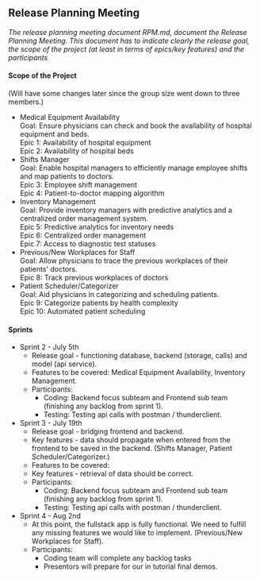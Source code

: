 ## Release Planning Meeting

<i> The release planning meeting document RPM.md, document the
Release Planning Meeting. This document has to indicate clearly the release goal,
the scope of the project (at least in terms of epics/key features) and the
participants</i>

#### Scope of the Project
(Will have some changes later since the group size went down to three members.)
- Medical Equipment Availability  
Goal: Ensure physicians can check and book the availability of hospital equipment and beds.  
Epic 1: Availability of hospital equipment  
Epic 2: Availability of hospital beds 
- Shifts Manager  
Goal: Enable hospital managers to efficiently manage employee shifts and map patients to doctors.  
Epic 3: Employee shift management  
Epic 4: Patient-to-doctor mapping algorithm  
- Inventory Management  
Goal: Provide inventory managers with predictive analytics and a centralized order management system.  
Epic 5: Predictive analytics for inventory needs  
Epic 6: Centralized order management  
Epic 7: Access to diagnostic test statuses  
- Previous/New Workplaces for Staff  
Goal: Allow physicians to trace the previous workplaces of their patients' doctors.  
Epic 8: Track previous workplaces of doctors
- Patient Scheduler/Categorizer  
Goal: Aid physicians in categorizing and scheduling patients.  
Epic 9: Categorize patients by health complexity  
Epic 10: Automated patient scheduling  

#### Sprints
* Sprint 2 - July 5th
    * Release goal - functioning database, backend (storage, calls) and model (api service).
    * Features to be covered: Medical Equipment Availability, Inventory Management.
    * Participants:
        * Coding: Backend focus subteam and Frontend sub team (finishing any backlog from sprint 1).
        * Testing: Testing api calls with postman / thunderclient.
* Sprint 3 - July 19th
    * Release goal - bridging frontend and backend.
    * Key features - data should propagate when entered from the frontend to be saved in the backend. (Shifts Manager, Patient Scheduler/Categorizer.)
    * Features to be covered: 
    * Key features - retrieval of data should be correct.
    * Participants:
        * Coding: Backend focus subteam and Frontend sub team (finishing any backlog from sprint 1).
        * Testing: Testing api calls with postman / thunderclient.
* Sprint 4 - Aug 2nd
    * At this point, the fullstack app is fully functional. We need to fulfill any missing features we would like to implement. (Previous/New Workplaces for Staff).
    * Participants:
        * Coding team will complete any backlog tasks
        * Presentors will prepare for our in tutorial final demos.
